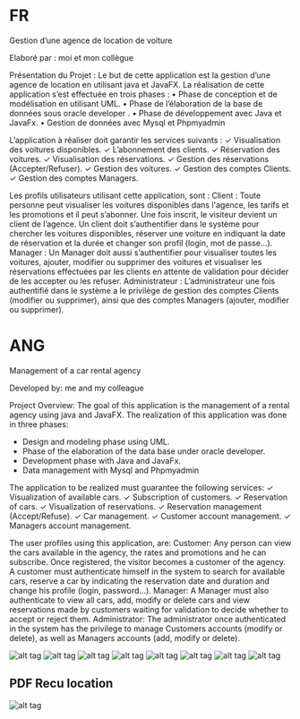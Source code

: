 # FR
Gestion d’une agence de location de voiture

Elaboré par : moi et mon collègue

Présentation du Projet :
Le but de cette application est la gestion d’une agence de location en utilisant java et JavaFX.
La réalisation de cette application s’est effectuée en trois phases :
• Phase de conception et de modélisation en utilisant UML.
• Phase de l’élaboration de la base de données sous oracle developer .
• Phase de développement avec Java et JavaFx.
• Gestion de données avec Mysql et Phpmyadmin 


L’application à réaliser doit garantir les services suivants :
✓ Visualisation des voitures disponibles.
✓ L’abonnement des clients.
✓ Réservation des voitures.
✓ Visualisation des réservations.
✓ Gestion des réservations (Accepter/Refuser).
✓ Gestion des voitures.
✓ Gestion des comptes Clients.
✓ Gestion des comptes Managers.

Les profils utilisateurs utilisant cette application, sont :
Client :
Toute personne peut visualiser les voitures disponibles dans l'agence, les tarifs et les promotions et il peut s’abonner. Une fois inscrit, le visiteur devient un client de l’agence.
Un client doit s’authentifier dans le système pour chercher les voitures disponibles, réserver une voiture en indiquant la date de réservation et la durée et changer son profil (login, mot de passe…).
Manager :
Un Manager doit aussi s’authentifier pour visualiser toutes les voitures, ajouter, modifier ou supprimer des voitures et visualiser les réservations effectuées par les clients en attente de validation pour décider de les accepter ou les refuser.
Administrateur :
L’administrateur une fois authentifié dans le système a le privilège de gestion des comptes Clients (modifier ou supprimer), ainsi que des comptes Managers (ajouter, modifier ou supprimer).

# ANG

Management of a car rental agency

Developed by: me and my colleague

Project Overview:
The goal of this application is the management of a rental agency using java and JavaFX.
The realization of this application was done in three phases:
- Design and modeling phase using UML.
- Phase of the elaboration of the data base under oracle developer.
- Development phase with Java and JavaFx.
- Data management with Mysql and Phpmyadmin 


The application to be realized must guarantee the following services:
✓ Visualization of available cars.
✓ Subscription of customers.
✓ Reservation of cars.
✓ Visualization of reservations.
✓ Reservation management (Accept/Refuse).
✓ Car management.
✓ Customer account management.
✓ Managers account management.

The user profiles using this application, are:
Customer:
Any person can view the cars available in the agency, the rates and promotions and he can subscribe. Once registered, the visitor becomes a customer of the agency.
A customer must authenticate himself in the system to search for available cars, reserve a car by indicating the reservation date and duration and change his profile (login, password...).
Manager:
A Manager must also authenticate to view all cars, add, modify or delete cars and view reservations made by customers waiting for validation to decide whether to accept or reject them.
Administrator:
The administrator once authenticated in the system has the privilege to manage Customers accounts (modify or delete), as well as Managers accounts (add, modify or delete).




![alt tag](https://github.com/ysfmani/RentCarProject/blob/main/1.jpg) 
![alt tag](https://github.com/ysfmani/RentCarProject/blob/main/Annotation%202020-04-09%20234141.png)
![alt tag](https://github.com/ysfmani/RentCarProject/blob/main/3.png)
![alt tag](https://github.com/ysfmani/RentCarProject/blob/main/4.png)
![alt tag](https://github.com/ysfmani/RentCarProject/blob/main/5.png)
![alt tag](https://github.com/ysfmani/RentCarProject/blob/main/6.png)
![alt tag](https://github.com/ysfmani/RentCarProject/blob/main/7.png)
![alt tag](https://github.com/ysfmani/RentCarProject/blob/main/44.png)

##  PDF Recu location
![alt tag](https://github.com/ysfmani/RentCarProject/blob/main/45.png)
